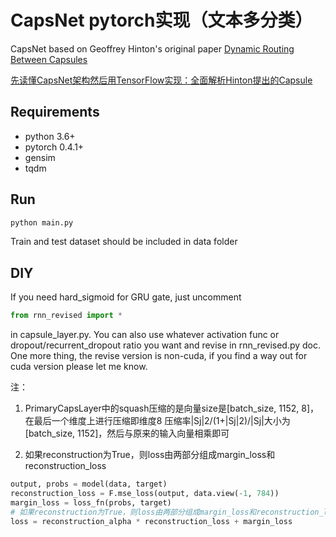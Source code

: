 # CapsNet pytorch实现（文本多分类）

CapsNet based on Geoffrey Hinton's original paper 
[Dynamic Routing Between Capsules](https://arxiv.org/abs/1710.09829)

[先读懂CapsNet架构然后用TensorFlow实现：全面解析Hinton提出的Capsule](https://www.jiqizhixin.com/articles/2017-11-05)

## Requirements

 - python 3.6+
 - pytorch 0.4.1+
 - gensim
 - tqdm
   
## Run

```bash
python main.py
```
Train and test dataset should be included in data folder

## DIY

If you need hard_sigmoid for GRU gate, just uncomment
```python
from rnn_revised import *
```
in capsule_layer.py. You can also use whatever activation func 
or dropout/recurrent_dropout ratio you want and revise in rnn_revised.py doc. 
One more thing, the revise version is non-cuda, if you find a way 
out for cuda version please let me know.

注：<br>
1. PrimaryCapsLayer中的squash压缩的是向量size是[batch_size, 1152, 8]，在最后一个维度上进行压缩即维度8
压缩率|Sj|2/(1+|Sj|2)/|Sj|大小为[batch_size, 1152]，然后与原来的输入向量相乘即可

2. 如果reconstruction为True，则loss由两部分组成margin_loss和reconstruction_loss<br>
```python
output, probs = model(data, target)
reconstruction_loss = F.mse_loss(output, data.view(-1, 784))
margin_loss = loss_fn(probs, target)
# 如果reconstruction为True，则loss由两部分组成margin_loss和reconstruction_loss
loss = reconstruction_alpha * reconstruction_loss + margin_loss
```
